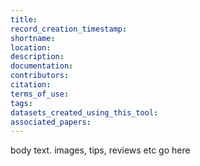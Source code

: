 ```yaml
---
title:
record_creation_timestamp:
shortname:
location:
description:
documentation:
contributors:
citation:
terms_of_use:
tags:
datasets_created_using_this_tool:
associated_papers:
---
```


body text. images, tips, reviews etc go here